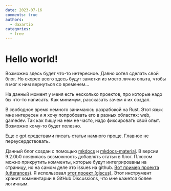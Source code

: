 ```yaml
---
date: 2023-07-16
comments: true
authors:
  - daxartio
categories:
  - free
---
```


# Hello world!

Возможно здесь будет что-то интересное. Давно хотел сделать свой блог. Но скорее всего здесь будут заметки из моего лично опыта, чтобы я мог к ним вернуться со временем...

<!-- more -->

На данный момент у меня есть несколько проектов, про которые надо бы что-то написать. Как минимум, рассказать зачем я их создал.

В свободное время немного занимаюсь разрабокой на Rust. Этот язык мне интересен и я хочу попробовать его в разных областях: web, gamedev. Так как пишу на нем не часто, надо фиксировать свой опыт. Возможно кому-то будет полезно.

Еще с gpt средствами писать статьи намного проще. Главное не переусердствовать.

Данный блог создан с помощью [mkdocs](https://www.mkdocs.org/) и [mkdocs-material](https://squidfunk.github.io/mkdocs-material/). В версии 9.2.0b0 появилась возможность добавлять статьи в блог. Плюсом можно прикрутить комменты, которые будут интегрированы на страницу, но на самом деле это issues на github. [Вот пример проекта (utterances)](https://github.com/utterance/utterances). Я использовал [этот проект (giscus)](https://github.com/giscus/giscus). Этот инструмент хранит комментарии в GitHub Discussions, что мне кажется более логичным.
